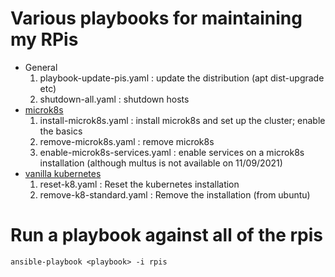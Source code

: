 # Various playbooks for maintaining my RPis

- General
  1. playbook-update-pis.yaml : update the distribution (apt dist-upgrade etc)
  1. shutdown-all.yaml : shutdown hosts
- [microk8s](https://microk8s.io/docs)
  1. install-microk8s.yaml : install microk8s and set up the cluster; enable the basics
  1. remove-microk8s.yaml : remove microk8s
  1. enable-microk8s-services.yaml : enable services on a microk8s installation (although multus is not available on 11/09/2021)
- [vanilla kubernetes](https://kubernetes.io/)
  1. reset-k8.yaml : Reset the kubernetes installation
  1. remove-k8-standard.yaml : Remove the installation (from ubuntu)


# Run a playbook against all of the rpis

```
ansible-playbook <playbook> -i rpis
```
